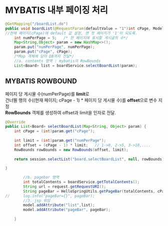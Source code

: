 # MYBATIS 내부 페이징 처리
```java
@GetMapping("/boardList.do")
public void boardList(@RequestParam(defaultValue = "1")int cPage, Model model, HttpServletRequest request) {
//현재 페이지(cPage)에 default 값 설정, 맨 첫 페이지가 '1'이 되도록.
	int numPerPage = 5;   /* 한 페이지에 표시할 게시글의 수*/
	Map<String,Object> param = new HashMap<>();
	param.put("numPerPage", numPerPage);
	param.put("cPage", cPage);
    /*Map 객체에 담아 DB까지 전달*/
	//a. contents 영역 : mybatis의 RowBounds
	List<Board> list = boardService.selectBoardList(param);
```
## MYBATIS ROWBOUND
페이지 당 게시물 수(numPerPage)를 **limit**로 <br/>
건너뛸 행의 수((현재 페이지; cPage - 1) * 페이지 당 게시물 수)를 **offset**으로 변수 지정   
**RowBounds** 객체를 생성하여 offset과 limit을 인자로 전달.
``` java
@Override
public List<Board> selectBoardList(Map<String, Object> param) {
	int cPage = (int)param.get("cPage");
	
	int limit = (int)param.get("numPerPage");
	int offset = (cPage - 1) * limit;	// 1->0, 2->5, 3->10,....
    RowBounds rowBounds = new RowBounds(offset, limit);
		
	return session.selectList("board.selectBoardList", null, rowBounds);
		
}
```

```java
		//b. pagebar 영역
		int totalContents = boardService.getTotalContents();
		String url = request.getRequestURI();
		String pageBar = HelloSpringUtils.getPageBar(totalContents, cPage, numPerPage, url);
//		log.info("pageBar={}", pageBar);
		//3. jsp 위임
		model.addAttribute("list",list);
		model.addAttribute("pageBar", pageBar);
	
	}
```